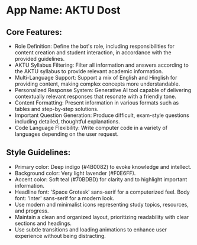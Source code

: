 # **App Name**: AKTU Dost

## Core Features:

- Role Definition: Define the bot's role, including responsibilities for content creation and student interaction, in accordance with the provided guidelines.
- AKTU Syllabus Filtering: Filter all information and answers according to the AKTU syllabus to provide relevant academic information.
- Multi-Language Support: Support a mix of English and Hinglish for providing content, making complex concepts more understandable.
- Personalized Response System: Generative AI tool capable of delivering contextually relevant responses that resonate with a friendly tone.
- Content Formatting: Present information in various formats such as tables and step-by-step solutions.
- Important Question Generation: Produce difficult, exam-style questions including detailed, thoughtful explanations.
- Code Language Flexibility: Write computer code in a variety of languages depending on the user request.

## Style Guidelines:

- Primary color: Deep indigo (#4B0082) to evoke knowledge and intellect.
- Background color: Very light lavender (#F0E6FF).
- Accent color: Soft teal (#70BDBD) for clarity and to highlight important information.
- Headline font: 'Space Grotesk' sans-serif for a computerized feel. Body font: 'Inter' sans-serif for a modern look.
- Use modern and minimalist icons representing study topics, resources, and progress.
- Maintain a clean and organized layout, prioritizing readability with clear sections and headings.
- Use subtle transitions and loading animations to enhance user experience without being distracting.